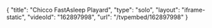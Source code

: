{
    "title": "Chicco FastAsleep Playard",
    "type": "solo",
    "layout": "iframe-static",
    "videoId": "162897998",
    "url": "\/tvpembed\/162897998"
}